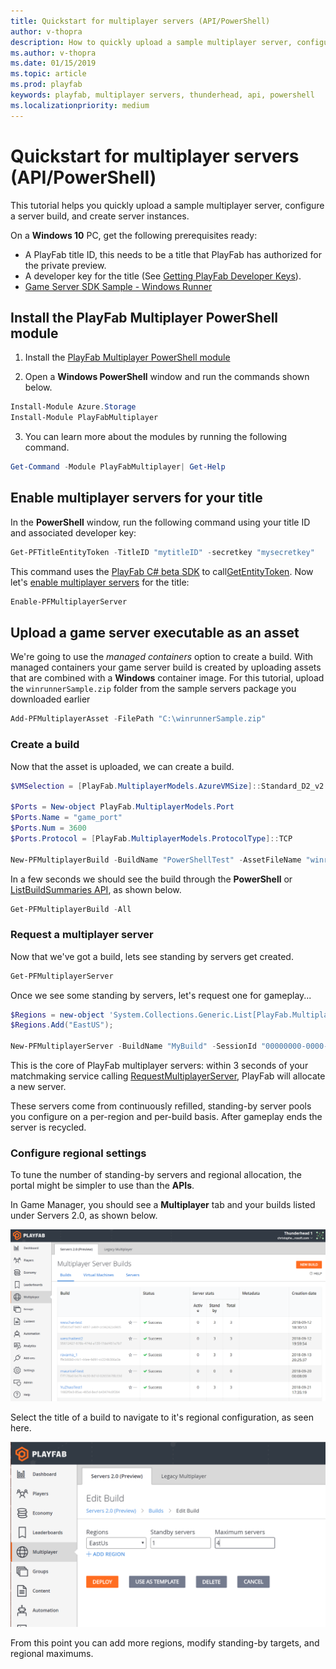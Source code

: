 ```yaml
---
title: Quickstart for multiplayer servers (API/PowerShell)
author: v-thopra
description: How to quickly upload a sample multiplayer server, configure a server build, and create server instances.
ms.author: v-thopra
ms.date: 01/15/2019
ms.topic: article
ms.prod: playfab
keywords: playfab, multiplayer servers, thunderhead, api, powershell
ms.localizationpriority: medium
---
```


# Quickstart for multiplayer servers (API/PowerShell)

This tutorial helps you quickly upload a sample multiplayer server, configure a server build, and create server instances.

On a **Windows 10** PC, get the following prerequisites ready:

- A PlayFab title ID, this needs to be a title that PlayFab has authorized for the private preview.
- A developer key for the title (See [Getting PlayFab Developer Keys](../../config/gamemanager/getting-playfab-developer-keys.md)).
- [Game Server SDK Sample - Windows Runner](https://github.com/PlayFab/gsdkSamples/releases/download/v1.0/winrunnerSample.zip)

## Install the PlayFab Multiplayer PowerShell module

1. Install the [PlayFab Multiplayer PowerShell module](https://www.powershellgallery.com/packages/PlayFabMultiplayer)

2. Open a **Windows PowerShell** window and run the commands shown below.

```powershell
Install-Module Azure.Storage
Install-Module PlayFabMultiplayer
```

3. You can learn more about the modules by running the following command.

```powershell
Get-Command -Module PlayFabMultiplayer| Get-Help
```

## Enable multiplayer servers for your title

In the **PowerShell** window, run the following command using your title ID and associated developer key:

```powershell
Get-PFTitleEntityToken -TitleID "mytitleID" -secretkey "mysecretkey"
```

This command uses the [PlayFab C# beta SDK](https://s3-us-west-2.amazonaws.com/api-playfab-com-craft-files/FileAssets/BetaSDKs-180827.zip) to call[GetEntityToken](xref:titleid.playfabapi.com.authentication.authentication.getentitytoken). Now let's [enable multiplayer servers](xref:titleid.playfabapi.com.multiplayer.multiplayerserver.enablemultiplayerserversfortitle) for the title:

```powershell
Enable-PFMultiplayerServer
```

## Upload a game server executable as an asset

We're going to use the *managed containers* option to create a build. With managed containers your game server build is created by uploading assets that are combined with a **Windows** container image. For this tutorial, upload the `winrunnerSample.zip` folder from the sample servers package you downloaded earlier

```powershell
Add-PFMultiplayerAsset -FilePath "C:\winrunnerSample.zip"
```

### Create a build

Now that the asset is uploaded, we can create a build.

```powershell  
$VMSelection = [PlayFab.MultiplayerModels.AzureVMSize]::Standard_D2_v2
 
$Ports = New-object PlayFab.MultiplayerModels.Port
$Ports.Name = "game_port"
$Ports.Num = 3600
$Ports.Protocol = [PlayFab.MultiplayerModels.ProtocolType]::TCP
 
New-PFMultiplayerBuild -BuildName "PowerShellTest" -AssetFileName "winrunnerSample.zip" -AssetMountPath "C:\Assets\" -StartMultiplayerServerCommand "C:\Assets\WindowsRunnerCSharp.exe" -MappedPorts $Ports -VMSize $VMSelection
```

In a few seconds we should see the build through the **PowerShell** or [ListBuildSummaries API](xref:titleid.playfabapi.com.multiplayer.multiplayerserver.listbuildsummaries), as shown below.

```powershell
Get-PFMultiplayerBuild -All
```

### Request a multiplayer server

Now that we've got a build, lets see standing by servers get created.

```powershell
Get-PFMultiplayerServer
```

Once we see some standing by servers, let's request one for gameplay...

```powershell
$Regions = new-object 'System.Collections.Generic.List[PlayFab.MultiplayerModels.AzureRegion]'
$Regions.Add("EastUS");

New-PFMultiplayerServer -BuildName "MyBuild" -SessionId "00000000-0000-0000-0000-000000000001" -SessionCookie "test cookie" -PreferredRegions $regions -BuildCerts $null
```

This is the core of PlayFab multiplayer servers: within 3 seconds of your matchmaking service calling [RequestMultiplayerServer](xref:titleid.playfabapi.com.multiplayer.multiplayerserver.requestmultiplayerserver), PlayFab will allocate a new server.

These servers come from continuously refilled, standing-by server pools you configure on a per-region and per-build basis. After gameplay ends the server is recycled.

### Configure regional settings

To tune the number of standing-by servers and regional allocation, the portal might be simpler to use than the **APIs**.

In Game Manager, you should see a **Multiplayer** tab and your builds listed under Servers 2.0, as shown below.

![Game Manager - Thunderhead Table](media/tutorials/game-manager-thunderhead-table.png)

Select the title of a build to navigate to it's regional configuration, as seen here.

![Region Simple Input](media/tutorials/region-simple-input.png)

From this point you can add more regions, modify standing-by targets, and regional maximums.
